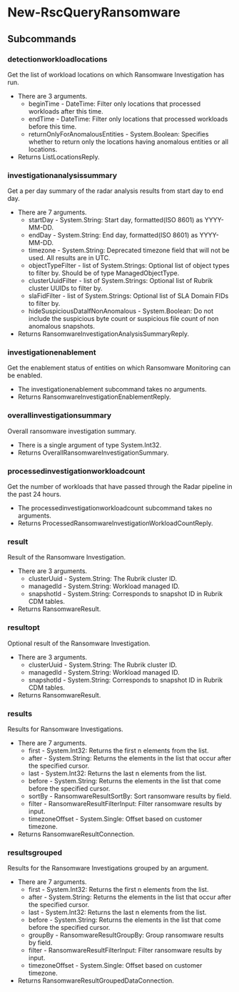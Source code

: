 # New-RscQueryRansomware
## Subcommands
### detectionworkloadlocations
Get the list of workload locations on which Ransomware Investigation has run.

- There are 3 arguments.
    - beginTime - DateTime: Filter only locations that processed workloads after this time.
    - endTime - DateTime: Filter only locations that processed workloads before this time.
    - returnOnlyForAnomalousEntities - System.Boolean: Specifies whether to return only the locations having anomalous entities or all locations.
- Returns ListLocationsReply.
### investigationanalysissummary
Get a per day summary of the radar analysis results from start day to end day.

- There are 7 arguments.
    - startDay - System.String: Start day, formatted(ISO 8601) as YYYY-MM-DD.
    - endDay - System.String: End day, formatted(ISO 8601) as YYYY-MM-DD.
    - timezone - System.String: Deprecated timezone field that will not be used. All results are in UTC.
    - objectTypeFilter - list of System.Strings: Optional list of object types to filter by. Should be of type ManagedObjectType.
    - clusterUuidFilter - list of System.Strings: Optional list of Rubrik cluster UUIDs to filter by.
    - slaFidFilter - list of System.Strings: Optional list of SLA Domain FIDs to filter by.
    - hideSuspiciousDataIfNonAnomalous - System.Boolean: Do not include the suspicious byte count or suspicious file count of non anomalous snapshots.
- Returns RansomwareInvestigationAnalysisSummaryReply.
### investigationenablement
Get the enablement status of entities on which Ransomware Monitoring can be enabled.

- The investigationenablement subcommand takes no arguments.
- Returns RansomwareInvestigationEnablementReply.
### overallinvestigationsummary
Overall ransomware investigation summary.

- There is a single argument of type System.Int32.
- Returns OverallRansomwareInvestigationSummary.
### processedinvestigationworkloadcount
Get the number of workloads that have passed through the Radar pipeline in the past 24 hours.

- The processedinvestigationworkloadcount subcommand takes no arguments.
- Returns ProcessedRansomwareInvestigationWorkloadCountReply.
### result
Result of the Ransomware Investigation.

- There are 3 arguments.
    - clusterUuid - System.String: The Rubrik cluster ID.
    - managedId - System.String: Workload managed ID.
    - snapshotId - System.String: Corresponds to snapshot ID in Rubrik CDM tables.
- Returns RansomwareResult.
### resultopt
Optional result of the Ransomware Investigation.

- There are 3 arguments.
    - clusterUuid - System.String: The Rubrik cluster ID.
    - managedId - System.String: Workload managed ID.
    - snapshotId - System.String: Corresponds to snapshot ID in Rubrik CDM tables.
- Returns RansomwareResult.
### results
Results for Ransomware Investigations.

- There are 7 arguments.
    - first - System.Int32: Returns the first n elements from the list.
    - after - System.String: Returns the elements in the list that occur after the specified cursor.
    - last - System.Int32: Returns the last n elements from the list.
    - before - System.String: Returns the elements in the list that come before the specified cursor.
    - sortBy - RansomwareResultSortBy: Sort ransomware results by field.
    - filter - RansomwareResultFilterInput: Filter ransomware results by input.
    - timezoneOffset - System.Single: Offset based on customer timezone.
- Returns RansomwareResultConnection.
### resultsgrouped
Results for the Ransomware Investigations grouped by an argument.

- There are 7 arguments.
    - first - System.Int32: Returns the first n elements from the list.
    - after - System.String: Returns the elements in the list that occur after the specified cursor.
    - last - System.Int32: Returns the last n elements from the list.
    - before - System.String: Returns the elements in the list that come before the specified cursor.
    - groupBy - RansomwareResultGroupBy: Group ransomware results by field.
    - filter - RansomwareResultFilterInput: Filter ransomware results by input.
    - timezoneOffset - System.Single: Offset based on customer timezone.
- Returns RansomwareResultGroupedDataConnection.
